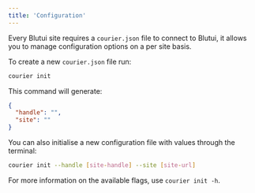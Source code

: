 ```yaml
---
title: 'Configuration'
---
```


Every Blutui site requires a `courier.json` file to connect to Blutui, it allows you to manage configuration options on a per site basis.

To create a new `courier.json` file run:

```bash
courier init
```

This command will generate:

```json {% process=false filename="courier.json" %}
{
  "handle": "",
  "site": ""
}
```

You can also initialise a new configuration file with values through the terminal:

```bash
courier init --handle [site-handle] --site [site-url]
```

For more information on the available flags, use `courier init -h`.

